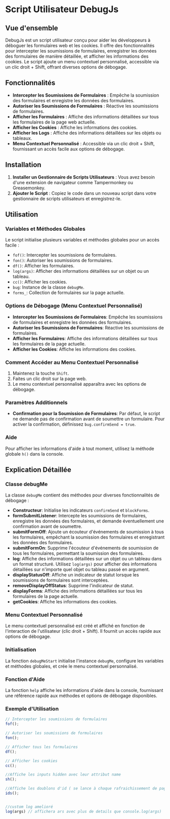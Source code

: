 # Script Utilisateur DebugJs

## Vue d'ensemble

DebugJs est un script utilisateur conçu pour aider les développeurs à déboguer les formulaires web et les cookies. Il offre des fonctionnalités pour intercepter les soumissions de formulaires, enregistrer les données des formulaires de manière détaillée, et afficher les informations des cookies. Le script ajoute un menu contextuel personnalisé, accessible via un clic droit + Shift, offrant diverses options de débogage.

## Fonctionnalités

- **Intercepter les Soumissions de Formulaires** : Empêche la soumission des formulaires et enregistre les données des formulaires.
- **Autoriser les Soumissions de Formulaires** : Réactive les soumissions de formulaires.
- **Afficher les Formulaires** : Affiche des informations détaillées sur tous les formulaires de la page web actuelle.
- **Afficher les Cookies** : Affiche les informations des cookies.
- **Afficher les Logs** : Affiche des informations détaillées sur les objets ou tableaux.
- **Menu Contextuel Personnalisé** : Accessible via un clic droit + Shift, fournissant un accès facile aux options de débogage.

## Installation

1. **Installer un Gestionnaire de Scripts Utilisateurs** : Vous avez besoin d'une extension de navigateur comme Tampermonkey ou Greasemonkey.
2. **Ajouter le Script** : Copiez le code dans un nouveau script dans votre gestionnaire de scripts utilisateurs et enregistrez-le.

## Utilisation

### Variables et Méthodes Globales

Le script initialise plusieurs variables et méthodes globales pour un accès facile :

- `fof()`: Intercepter les soumissions de formulaires.
- `fon()`: Autoriser les soumissions de formulaires.
- `df()`: Afficher les formulaires.
- `log(args)`: Afficher des informations détaillées sur un objet ou un tableau.
- `cc()`: Afficher les cookies.
- `bug`: Instance de la classe `debugMe`.
- `forms_`: Collection de formulaires sur la page actuelle.

### Options de Débogage (Menu Contextuel Personnalisé)

- **Intercepter les Soumissions de Formulaires**: Empêche les soumissions de formulaires et enregistre les données des formulaires.
- **Autoriser les Soumissions de Formulaires**: Réactive les soumissions de formulaires.
- **Afficher les Formulaires**: Affiche des informations détaillées sur tous les formulaires de la page actuelle.
- **Afficher les Cookies**: Affiche les informations des cookies.

### Comment Accéder au Menu Contextuel Personnalisé

1. Maintenez la touche `Shift`.
2. Faites un clic droit sur la page web.
3. Le menu contextuel personnalisé apparaîtra avec les options de débogage.

### Paramètres Additionnels

- **Confirmation pour la Soumission de Formulaires**: Par défaut, le script ne demande pas de confirmation avant de soumettre un formulaire. Pour activer la confirmation, définissez `bug.confirmSend = true`.

### Aide

Pour afficher les informations d'aide à tout moment, utilisez la méthode globale `h()` dans la console.

## Explication Détaillée

### Classe debugMe

La classe `debugMe` contient des méthodes pour diverses fonctionnalités de débogage :

- **Constructeur**: Initialise les indicateurs `confirmSend` et `blockForms`.
- **formSubmitListener**: Intercepte les soumissions de formulaires, enregistre les données des formulaires, et demande éventuellement une confirmation avant de soumettre.
- **submitFormOff**: Ajoute un écouteur d'événements de soumission à tous les formulaires, empêchant la soumission des formulaires et enregistrant les données des formulaires.
- **submitFormOn**: Supprime l'écouteur d'événements de soumission de tous les formulaires, permettant la soumission des formulaires.
- **log**: Affiche des informations détaillées sur un objet ou un tableau dans un format structuré. Utilisez `log(args)` pour afficher des informations détaillées sur n'importe quel objet ou tableau passé en argument.
- **displayStatusOff**: Affiche un indicateur de statut lorsque les soumissions de formulaires sont interceptées.
- **removeDisplayOffStatus**: Supprime l'indicateur de statut.
- **displayForms**: Affiche des informations détaillées sur tous les formulaires de la page actuelle.
- **getCookies**: Affiche les informations des cookies.

### Menu Contextuel Personnalisé

Le menu contextuel personnalisé est créé et affiché en fonction de l'interaction de l'utilisateur (clic droit + Shift). Il fournit un accès rapide aux options de débogage.

### Initialisation

La fonction `debugMeStart` initialise l'instance `debugMe`, configure les variables et méthodes globales, et crée le menu contextuel personnalisé.

### Fonction d'Aide

La fonction `help` affiche les informations d'aide dans la console, fournissant une référence rapide aux méthodes et options de débogage disponibles.

### Exemple d'Utilisation

```javascript
// Intercepter les soumissions de formulaires
fof();

// Autoriser les soumissions de formulaires
fon();

// Afficher tous les formulaires
df();

// Afficher les cookies
cc();

//Affiche les inputs hidden avec leur attribut name
sh();

//Affiche les doublons d'id ( se lance à chaque rafraichissement de page )
ids();


//custom log amelioré
log(args) // affichera ars avec plus de details que console.log(args)
